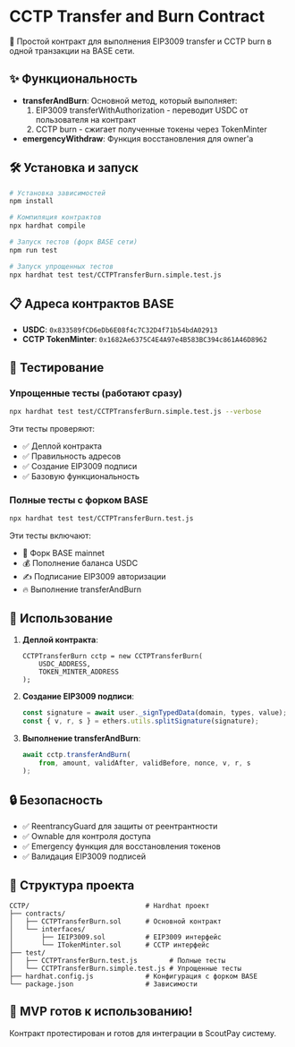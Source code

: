# CCTP Transfer and Burn Contract

🚀 Простой контракт для выполнения EIP3009 transfer и CCTP burn в одной транзакции на BASE сети.

## ✨ Функциональность

- **transferAndBurn**: Основной метод, который выполняет:
  1. EIP3009 transferWithAuthorization - переводит USDC от пользователя на контракт
  2. CCTP burn - сжигает полученные токены через TokenMinter
- **emergencyWithdraw**: Функция восстановления для owner'а

## 🛠 Установка и запуск

```bash
# Установка зависимостей
npm install

# Компиляция контрактов
npx hardhat compile

# Запуск тестов (форк BASE сети)
npm run test

# Запуск упрощенных тестов
npx hardhat test test/CCTPTransferBurn.simple.test.js
```

## 📋 Адреса контрактов BASE

- **USDC**: `0x833589fCD6eDb6E08f4c7C32D4f71b54bdA02913`
- **CCTP TokenMinter**: `0x1682Ae6375C4E4A97e4B583BC394c861A46D8962`

## 🧪 Тестирование

### Упрощенные тесты (работают сразу)
```bash
npx hardhat test test/CCTPTransferBurn.simple.test.js --verbose
```

Эти тесты проверяют:
- ✅ Деплой контракта
- ✅ Правильность адресов
- ✅ Создание EIP3009 подписи
- ✅ Базовую функциональность

### Полные тесты с форком BASE
```bash
npx hardhat test test/CCTPTransferBurn.test.js
```

Эти тесты включают:
- 🔄 Форк BASE mainnet
- 💰 Пополнение баланса USDC
- ✍️ Подписание EIP3009 авторизации
- 🔥 Выполнение transferAndBurn

## 🔧 Использование

1. **Деплой контракта**:
   ```solidity
   CCTPTransferBurn cctp = new CCTPTransferBurn(
       USDC_ADDRESS,
       TOKEN_MINTER_ADDRESS
   );
   ```

2. **Создание EIP3009 подписи**:
   ```javascript
   const signature = await user._signTypedData(domain, types, value);
   const { v, r, s } = ethers.utils.splitSignature(signature);
   ```

3. **Выполнение transferAndBurn**:
   ```javascript
   await cctp.transferAndBurn(
       from, amount, validAfter, validBefore, nonce, v, r, s
   );
   ```

## 🔒 Безопасность

- ✅ ReentrancyGuard для защиты от реентрантности
- ✅ Ownable для контроля доступа
- ✅ Emergency функция для восстановления токенов
- ✅ Валидация EIP3009 подписей

## 📁 Структура проекта

```
CCTP/                             # Hardhat проект
├── contracts/
│   ├── CCTPTransferBurn.sol      # Основной контракт
│   └── interfaces/
│       ├── IEIP3009.sol          # EIP3009 интерфейс
│       └── ITokenMinter.sol      # CCTP интерфейс
├── test/
│   ├── CCTPTransferBurn.test.js        # Полные тесты
│   └── CCTPTransferBurn.simple.test.js # Упрощенные тесты
├── hardhat.config.js             # Конфигурация с форком BASE
└── package.json                  # Зависимости
```

## 🎯 MVP готов к использованию!

Контракт протестирован и готов для интеграции в ScoutPay систему.
